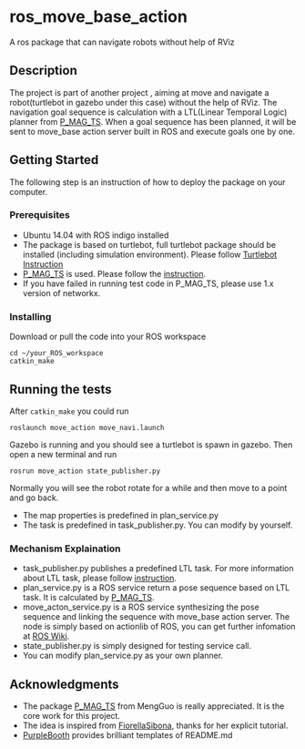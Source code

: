 # ros_move_base_action

A ros package that can navigate robots without help of RViz

## Description

The project is part of another project <repository>, aiming at move and navigate a robot(turtlebot in gazebo under this case) without the help of RViz. The navigation goal sequence is calculation with a LTL(Linear Temporal Logic) planner from [P_MAG_TS](https://github.com/MengGuo/P_MAS_TG). When a goal sequence has been planned, it will be sent to move_base action server built in ROS and execute goals one by one. 

## Getting Started

The following step is an instruction of how to deploy the package on your computer.

### Prerequisites

* Ubuntu 14.04 with ROS indigo installed
* The package is based on turtlebot, full turtlebot package should be installed (including simulation environment). Please follow [Turtlebot Instruction](http://wiki.ros.org/Robots/TurtleBot) 
* [P_MAG_TS](https://github.com/MengGuo/P_MAS_TG) is used. Please follow the [instruction](https://github.com/MengGuo/P_MAS_TG/blob/master/README.md).
* If you have failed in running test code in P_MAG_TS, please use 1.x version of networkx.

### Installing

Download or pull the code into your ROS workspace

```
cd ~/your_ROS_workspace
catkin_make
```

## Running the tests

After ```catkin_make``` you could run

```
roslaunch move_action move_navi.launch
```

Gazebo is running and you should see a turtlebot is spawn in gazebo. Then open a new terminal and run

```
rosrun move_action state_publisher.py
```

Normally you will see the robot rotate for a while and then move to a point and go back. 
* The map properties is predefined in plan_service.py
* The task is predefined in task_publisher.py. You can modify by yourself.

### Mechanism Explaination

* task_publisher.py publishes a predefined LTL task. For more information about LTL task, please follow [instruction](https://github.com/MengGuo/P_MAS_TG/blob/master/README.md).
* plan_service.py is a ROS service return a pose sequence based on LTL task. It is calculated by [P_MAG_TS](https://github.com/MengGuo/P_MAS_TG).
* move_acton_service.py is a ROS service synthesizing the pose sequence and linking the sequence with move_base action server. The node is simply based on actionlib of ROS, you can get further infomation at [ROS Wiki](http://wiki.ros.org/actionlib).
* state_publisher.py is simply designed for testing service call.
* You can modify plan_service.py as your own planner.

## Acknowledgments

* The package [P_MAG_TS](https://github.com/MengGuo/P_MAS_TG) from MengGuo is really appreciated. It is the core work for this project.
* The idea is inspired from [FiorellaSibona](http://www.hotblackrobotics.com/en/blog/2018/01/29/action-client-py/), thanks for her explicit tutorial.
* [PurpleBooth](https://gist.github.com/PurpleBooth/109311bb0361f32d87a2#file-readme-template-md) provides brilliant templates of README.md
 

